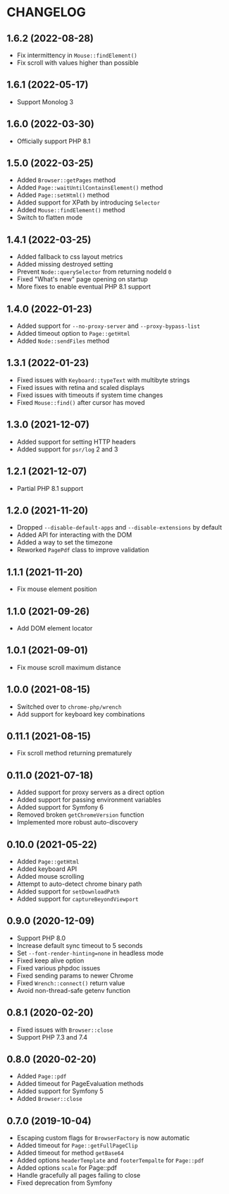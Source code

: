# CHANGELOG


## 1.6.2 (2022-08-28)

* Fix intermittency in `Mouse::findElement()`
* Fix scroll with values higher than possible


## 1.6.1 (2022-05-17)

* Support Monolog 3


## 1.6.0 (2022-03-30)

* Officially support PHP 8.1


## 1.5.0 (2022-03-25)

* Added `Browser::getPages` method
* Added `Page::waitUntilContainsElement()` method
* Added `Page::setHtml()` method
* Added support for XPath by introducing `Selector`
* Added `Mouse::findElement()` method
* Switch to flatten mode


## 1.4.1 (2022-03-25)

* Added fallback to css layout metrics
* Added missing destroyed setting
* Prevent `Node::querySelector` from returning nodeId `0`
* Fixed "What's new" page opening on startup
* More fixes to enable eventual PHP 8.1 support


## 1.4.0 (2022-01-23)

* Added support for `--no-proxy-server` and `--proxy-bypass-list`
* Added timeout option to `Page::getHtml`
* Added `Node::sendFiles` method


## 1.3.1 (2022-01-23)

* Fixed issues with `Keyboard::typeText` with multibyte strings
* Fixed issues with retina and scaled displays
* Fixed issues with timeouts if system time changes
* Fixed `Mouse::find()` after cursor has moved


## 1.3.0 (2021-12-07)

* Added support for setting HTTP headers
* Added support for `psr/log` 2 and 3


## 1.2.1 (2021-12-07)

* Partial PHP 8.1 support


## 1.2.0 (2021-11-20)

* Dropped `--disable-default-apps` and `--disable-extensions` by default
* Added API for interacting with the DOM
* Added a way to set the timezone
* Reworked `PagePdf` class to improve validation


## 1.1.1 (2021-11-20)

* Fix mouse element position


## 1.1.0 (2021-09-26)

* Add DOM element locator


## 1.0.1 (2021-09-01)

* Fix mouse scroll maximum distance


## 1.0.0 (2021-08-15)

* Switched over to `chrome-php/wrench`
* Add support for keyboard key combinations


## 0.11.1 (2021-08-15)

* Fix scroll method returning prematurely


## 0.11.0 (2021-07-18)

* Added support for proxy servers as a direct option
* Added support for passing environment variables
* Added support for Symfony 6
* Removed broken `getChromeVersion` function
* Implemented more robust auto-discovery


## 0.10.0 (2021-05-22)

* Added `Page::getHtml`
* Added keyboard API
* Added mouse scrolling
* Attempt to auto-detect chrome binary path
* Added support for `setDownloadPath`
* Added support for `captureBeyondViewport`


## 0.9.0 (2020-12-09)

* Support PHP 8.0
* Increase default sync timeout to 5 seconds
* Set `--font-render-hinting=none` in headless mode
* Fixed keep alive option
* Fixed various phpdoc issues
* Fixed sending params to newer Chrome
* Fixed `Wrench::connect()` return value
* Avoid non-thread-safe getenv function


## 0.8.1 (2020-02-20)

* Fixed issues with `Browser::close`
* Support PHP 7.3 and 7.4


## 0.8.0 (2020-02-20)

* Added `Page::pdf`
* Added timeout for PageEvaluation methods
* Added support for Symfony 5
* Added `Browser::close`


## 0.7.0 (2019-10-04)

* Escaping custom flags for `BrowserFactory` is now automatic
* Added timeout for `Page::getFullPageClip`
* Added timeout for method `getBase64`
* Added options `headerTemplate` and `footerTempalte` for `Page::pdf`
* Added options `scale` for Page::pdf
* Handle gracefully all pages failing to close
* Fixed deprecation from Symfony
